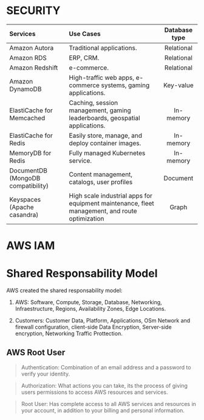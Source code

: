 # SECURITY


| Services                     | Use Cases                  | Database type
| :---                         | :----                      | :-----:
| Amazon Autora                | Traditional applications.  | Relational              
| Amazon RDS                   | ERP, CRM.                  | Relational 
| Amazon Redshift              | e-commerce.                | Relational 
| Amazon DynamoDB              | High-traffic web apps, e-commerce systems, gaming applications.                 |  Key-value      
| ElastiCache for Memcached    | Caching, session management, gaming leaderboards, geospatial applications.      |  In-memory     
| ElastiCache for Redis        | Easily store, manage, and deploy container images.                              |  In-memory       
| MemoryDB for Redis           | Fully managed Kubernetes service.                                               |  In-memory 
| DocumentDB (MongoDB compatibility) | Content management, catalogs, user profiles                                              | Document
| Keyspaces (Apache casandra) | High scale industrial apps for equipment maintenance, fleet management, and route optimization  | Graph


# AWS IAM 

# Shared Responsability Model

AWS created the shared responsability model:

1. AWS: Software, Compute, Storage, Database, Networking, Infraestructure, Regions, Availability Zones, Edge Locations.

2. Customers: Customer Data, Platform, Applications, OSm Network and firewall configuration, client-side Data Encryption, Server-side encryption, Networking Traffic Prottection.

## AWS Root User

> Authentication: Combination of an email address and a password to verify your identity.

> Authorization: What actions you can take, its the process of giving users permissions to access AWS resources and services. 

> Root User: Has complete access to all AWS services and resources in your account, in addition to your billing and personal information.